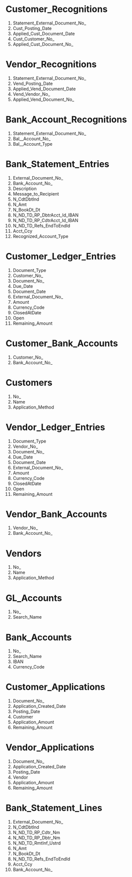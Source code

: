 # Customer_Recognitions

1. Statement_External_Document_No_
2. Cust_Posting_Date
3. Applied_Cust_Document_Date
4. Cust_Customer_No_
5. Applied_Cust_Document_No_

# Vendor_Recognitions

1. Statement_External_Document_No_
2. Vend_Posting_Date
3. Applied_Vend_Document_Date
4. Vend_Vendor_No_
5. Applied_Vend_Document_No_

# Bank_Account_Recognitions
1. Statement_External_Document_No_
2. Bal__Account_No_
3. Bal__Account_Type

# Bank_Statement_Entries
1. External_Document_No_
2. Bank_Account_No_
3. Description
4. Message_to_Recipient
5. N_CdtDbtInd
6. N_Amt
7. N_BookDt_Dt
8. N_ND_TD_RP_DbtrAcct_Id_IBAN
9. N_ND_TD_RP_CdtrAcct_Id_IBAN
10. N_ND_TD_Refs_EndToEndId
11. Acct_Ccy
12. Recognized_Account_Type


# Customer_Ledger_Entries
1. Document_Type
1. Customer_No_
1. Document_No_
1. Due_Date
1. Document_Date
1. External_Document_No_
1. Amount
1. Currency_Code
1. ClosedAtDate
1. Open
1. Remaining_Amount

# Customer_Bank_Accounts
1. Customer_No_
1. Bank_Account_No_

# Customers
1. No_
1. Name
1. Application_Method

# Vendor_Ledger_Entries
1. Document_Type
1. Vendor_No_
1. Document_No_
1. Due_Date
1. Document_Date
1. External_Document_No_
1. Amount
1. Currency_Code
1. ClosedAtDate
1. Open
1. Remaining_Amount

# Vendor_Bank_Accounts
1. Vendor_No_
1. Bank_Account_No_

# Vendors
1. No_
1. Name
1. Application_Method

# GL_Accounts
1. No_
1. Search_Name

# Bank_Accounts
1. No_
1. Search_Name
1. IBAN
1. Currency_Code

# Customer_Applications
1. Document_No_
1. Application_Created_Date
1. Posting_Date
1. Customer
1. Application_Amount
1. Remaining_Amount

# Vendor_Applications
1. Document_No_
1. Application_Created_Date
1. Posting_Date
1. Vendor
1. Application_Amount
1. Remaining_Amount

# Bank_Statement_Lines
1. External_Document_No_
1. N_CdtDbtInd
1. N_ND_TD_RP_Cdtr_Nm
1. N_ND_TD_RP_Dbtr_Nm
1. N_ND_TD_RmtInf_Ustrd
1. N_Amt
1. N_BookDt_Dt
1. N_ND_TD_Refs_EndToEndId
1. Acct_Ccy
1. Bank_Account_No_
